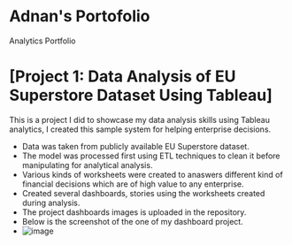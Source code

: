 # Adnan's Portofolio
Analytics Portfolio
# [Project 1: Data Analysis of EU Superstore Dataset Using Tableau]

This is a project I did to showcase my data analysis skills using Tableau analytics, I created this sample system for helping enterprise decisions.

* Data was taken from publicly available EU Superstore dataset.
* The model was processed first using ETL techniques to clean it before manipulating for analytical analysis.
* Various kinds of worksheets were created to anaswers different kind of financial decisions which are of high value to any enterprise.
* Created several dashboards, stories using the worksheets created during analysis.
* The project dashboards images is uploaded in the repository.
* Below is the screenshot of the one of my dashboard project.
* ![image](https://github.com/scorgious/Adnan_Portofolio/assets/16821246/8da609ff-f67a-4b35-8f7b-219386f19991)
